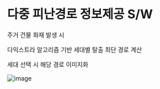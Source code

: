 # 다중 피난경로 정보제공 S/W

주거 건물 화재 발생 시 

다익스트라 알고리즘 기반 세대별 탈출 최단 경로 계산

세대 선택 시 해당 경로 이미지화

![image](https://github.com/Junmarg/Path_analysis_sw/assets/42922109/099b6309-0f53-4cd6-8c2f-bed0d9b93956)
